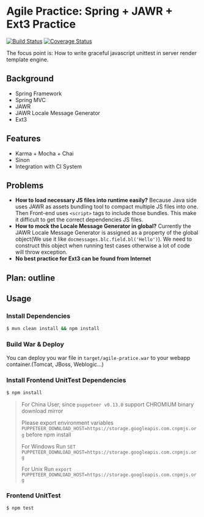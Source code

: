 # Agile Practice: Spring + JAWR + Ext3 Practice

[![Build Status](https://travis-ci.org/Aquariuslt/spring-jawr-ext.svg?branch=master)](https://travis-ci.org/Aquariuslt/spring-jawr-ext)
[![Coverage Status](https://coveralls.io/repos/github/Aquariuslt/spring-jawr-ext/badge.svg?branch=master)](https://coveralls.io/github/Aquariuslt/spring-jawr-ext?branch=master)


The focus point is: How to write graceful javascript unittest in server render template engine.


## Background
- Spring Framework 
- Spring MVC
- JAWR
- JAWR Locale Message Generator
- Ext3

## Features
- Karma + Mocha + Chai
- Sinon
- Integration with CI System

## Problems
- **How to load necessary JS files into runtime easily?** Because Java side uses JAWR as assets bundling tool to compact multiple JS files into one. Then Front-end uses `<script>` tags to include those bundles. This make it difficult to get the correct dependencies JS files.
- **How to mock the Locale Message Generator in global?** Currently the JAWR Locale Message Generator is assigned as a property of the global object(We use it like `docmessages.blc.field.bl('Hello')`). We need to construct this object when running test cases otherwise a lot of code will throw exception.
- **No best practice for Ext3 can be found from Internet**

## Plan: outline


## Usage

### Install Dependencies
```bash
$ mvn clean install && npm install
```

### Build War & Deploy
You can deploy you war file in `target/agile-pratice.war` to your webapp container.(Tomcat, JBoss, Weblogic...)

### Install Frontend UnitTest Dependencies
```bash
$ npm install
```

> For China User, since `puppeteer v0.13.0` support CHROMIUM binary download mirror
> 
> Please export environment variables `PUPPETEER_DOWNLOAD_HOST=https://storage.googleapis.com.cnpmjs.org` before npm install
> 
> For Windows Run `SET PUPPETEER_DOWNLOAD_HOST=https://storage.googleapis.com.cnpmjs.org`
> 
> For Unix Run `export PUPPETEER_DOWNLOAD_HOST=https://storage.googleapis.com.cnpmjs.org`

### Frontend UnitTest
```bash
$ npm test
```



